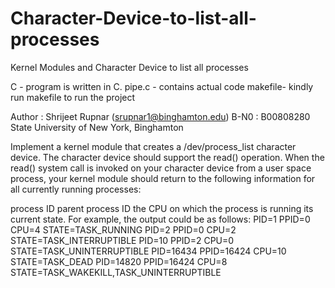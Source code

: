 # Character-Device-to-list-all-processes
Kernel Modules and Character Device to list all processes

C - program is written in C.
pipe.c - contains actual code
makefile- kindly run makefile to run the project


Author :
Shrijeet Rupnar (srupnar1@binghamton.edu) B-N0 : B00808280 
State University of New York, Binghamton


Implement a kernel module that creates a /dev/process_list character device. The character device should support the read() operation. When the read() system call is invoked on your character device from a user space process, your kernel module should return to the following information for all currently running processes:

process ID
parent process ID
the CPU on which the process is running
its current state.
For example, the output could be as follows:
	PID=1 PPID=0 CPU=4 STATE=TASK_RUNNING
	PID=2 PPID=0 CPU=2 STATE=TASK_INTERRUPTIBLE
	PID=10 PPID=2 CPU=0 STATE=TASK_UNINTERRUPTIBLE
	PID=16434 PPID=16424 CPU=10 STATE=TASK_DEAD
	PID=14820 PPID=16424 CPU=8 STATE=TASK_WAKEKILL,TASK_UNINTERRUPTIBLE
